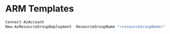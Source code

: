 # ARM Templates

```ps1
Connect-AzAccount
New-AzResourceGroupDeployment -ResourceGroupName "<resourceGroupName>" -TemplateFile ./new-storage-account.json
```